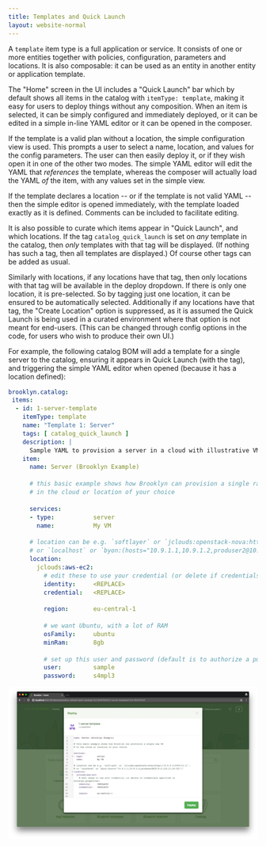 ```yaml
---
title: Templates and Quick Launch
layout: website-normal
---
```


A `template` item type is a full application or service. It consists of one or more entities together with policies, configuration, parameters and locations.
It is also composable: it can be used as an entity in another entity or application template.

The "Home" screen in the UI includes a "Quick Launch" bar which by default shows all items in the catalog with `itemType: template`,
making it easy for users to deploy things without any composition.
When an item is selected, it can be simply configured and immediately deployed,
or it can be edited in a simple in-line YAML editor
or it can be opened in the composer.

If the template is a valid plan without a location, the simple configuration view is used.
This prompts a user to select a name, location, and values for the config parameters.
The user can then easily deploy it, or if they wish open it in one of the other two modes.
The simple YAML editor will edit the YAML that _references_ the template,
whereas the composer will actually load the YAML _of_ the item, with any values set in the simple view.

If the template declares a location -- or if the template is not valid YAML -- then the simple editor is opened immediately,
with the template loaded exactly as it is defined. Comments can be included to facilitate editing.

It is also possible to curate which items appear in "Quick Launch", and which locations.
If the tag `catalog_quick_launch` is set on _any_ template in the catalog,
then _only_ templates with that tag will be displayed.
(If nothing has such a tag, then all templates are displayed.)
Of course other tags can be added as usual.

Similarly with locations, if any locations have that tag, then only locations with that tag will be available in the deploy dropdown.
If there is only one location, it is pre-selected. So by tagging just one location, it can be ensured to be automatically selected.
Additionally if any locations have that tag, the "Create Location" option is suppressed,
as it is assumed the Quick Launch is being used in a curated environment where that option is not meant for end-users.
(This can be changed through config options in the code, for users who wish to produce their own UI.)

For example, the following catalog BOM will add a template for a single server to the catalog,
ensuring it appears in Quick Launch (with the tag),
and triggering the simple YAML editor when opened (because it has a location defined):

~~~ yaml
brooklyn.catalog:
 items:
  - id: 1-server-template
    itemType: template
    name: "Template 1: Server"
    tags: [ catalog_quick_launch ]
    description: |
      Sample YAML to provision a server in a cloud with illustrative VM properties
    item:
      name: Server (Brooklyn Example)

      # this basic example shows how Brooklyn can provision a single raw VM
      # in the cloud or location of your choice

      services:
      - type:           server
        name:           My VM

      # location can be e.g. `softlayer` or `jclouds:openstack-nova:https://9.9.9.9:9999/v2.0/`,
      # or `localhost` or `byon:(hosts="10.9.1.1,10.9.1.2,produser2@10.9.2.{10,11,20-29}")`
      location:
        jclouds:aws-ec2:
          # edit these to use your credential (or delete if credentials specified in brooklyn.properties)
          identity:     <REPLACE>
          credential:   <REPLACE>

          region:       eu-central-1

          # we want Ubuntu, with a lot of RAM
          osFamily:     ubuntu
          minRam:       8gb

          # set up this user and password (default is to authorize a public key)
          user:         sample
          password:     s4mpl3
~~~

[![Quick Launch Template Example](quick-launch-template-w700.png "Quick Launch Template Example")](quick-launch-template.png) 

